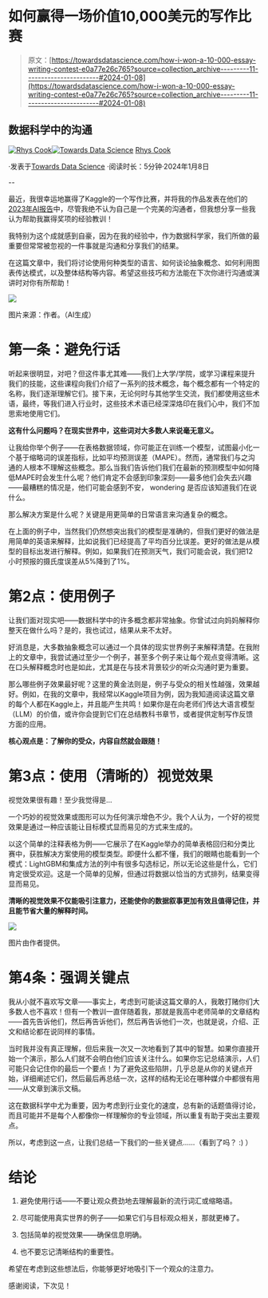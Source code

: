 # 如何赢得一场价值10,000美元的写作比赛

> 原文：[https://towardsdatascience.com/how-i-won-a-10-000-essay-writing-contest-e0a77e26c765?source=collection_archive---------11-----------------------#2024-01-08](https://towardsdatascience.com/how-i-won-a-10-000-essay-writing-contest-e0a77e26c765?source=collection_archive---------11-----------------------#2024-01-08)

## 数据科学中的沟通

[](https://medium.com/@rhyscook92?source=post_page---byline--e0a77e26c765--------------------------------)[![Rhys Cook](../Images/64a85864c63ab4d2d15249e1d0d28fbd.png)](https://medium.com/@rhyscook92?source=post_page---byline--e0a77e26c765--------------------------------)[](https://towardsdatascience.com/?source=post_page---byline--e0a77e26c765--------------------------------)[![Towards Data Science](../Images/a6ff2676ffcc0c7aad8aaf1d79379785.png)](https://towardsdatascience.com/?source=post_page---byline--e0a77e26c765--------------------------------) [Rhys Cook](https://medium.com/@rhyscook92?source=post_page---byline--e0a77e26c765--------------------------------)

·发表于[Towards Data Science](https://towardsdatascience.com/?source=post_page---byline--e0a77e26c765--------------------------------) ·阅读时长：5分钟·2024年1月8日

--

最近，我很幸运地赢得了Kaggle的一个写作比赛，并将我的作品发表在他们的[2023年AI报告](https://www.kaggle.com/AI-Report-2023)中，尽管我绝不认为自己是一个完美的沟通者，但我想分享一些我认为帮助我赢得奖项的经验教训！

我特别为这个成就感到自豪，因为在我的经验中，作为数据科学家，我们所做的最重要但常常被忽视的一件事就是沟通和分享我们的结果。

在这篇文章中，我们将讨论使用何种类型的语言、如何谈论抽象概念、如何利用图表传达模式，以及整体结构等内容。希望这些技巧和方法能在下次你进行沟通或演讲时对你有所帮助！

![](../Images/7f07e605e2c0cf8932ccf29069635475.png)

图片来源：作者。（AI生成）

# **第一条：避免行话**

听起来很明显，对吧？但这件事尤其难——我们上大学/学院，或学习课程来提升我们的技能，这些课程向我们介绍了一系列的技术概念，每个概念都有一个特定的名称，我们逐渐理解它们。接下来，无论何时与其他学生交流，我们都使用这些术语，最终，等我们进入行业时，这些技术术语已经深深烙印在我们心中，我们不加思索地使用它们。

**这有什么问题吗？在现实世界中，这些词对大多数人来说毫无意义。**

让我给你举个例子——在表格数据领域，你可能正在训练一个模型，试图最小化一个基于缩略词的误差指标，比如平均预测误差（MAPE）。然而，通常我们与之沟通的人根本不理解这些概念。那么当我们告诉他们我们在最新的预测模型中如何降低MAPE时会发生什么呢？他们肯定不会感到印象深刻——最多他们会失去兴趣——最糟糕的情况是，他们可能会感到不安， wondering 是否应该知道我们在说什么。

那么解决方案是什么呢？关键是用更简单的日常语言来沟通复杂的概念。

在上面的例子中，当然我们仍然想突出我们的模型是准确的，但我们更好的做法是用简单的英语来解释，比如说我们已经提高了平均百分比误差。更好的做法是从模型的目标出发进行解释。例如，如果我们在预测天气，我们可能会说，我们把12小时预报的摄氏度误差从5%降到了1%。

# **第2点：使用例子**

让我们面对现实吧——数据科学中的许多概念都非常抽象。你曾试过向妈妈解释你整天在做什么吗？是的，我也试过，结果从来不太好。

好消息是，大多数抽象概念可以通过一个具体的现实世界例子来解释清楚。在我附上的文章中，我尝试通过至少一个例子，甚至多个例子来让每个观点变得清晰。这在口头解释概念时也是如此，尤其是在与技术背景较少的听众沟通时更为重要。

那么哪些例子效果最好呢？这里的黄金法则是，例子与受众的相关性越强，效果越好。例如，在我的文章中，我经常以Kaggle项目为例，因为我知道阅读这篇文章的每个人都在Kaggle上，并且能产生共鸣！如果你是在向老师们传达大语言模型（LLM）的价值，或许你会提到它们在总结教科书章节，或者提供定制写作反馈方面的应用。

**核心观点是：了解你的受众，内容自然就会跟随！**

# **第3点：使用（清晰的）视觉效果**

视觉效果很有趣！至少我觉得是...

一个巧妙的视觉效果或图形可以为任何演示增色不少。我个人认为，一个好的视觉效果是通过一种应该能让目标模式显而易见的方式来生成的。

以这个简单的注释表格为例——它展示了在Kaggle举办的简单表格回归和分类比赛中，获胜解决方案使用的模型类型。即便什么都不懂，我们的眼睛也能看到一个模式：LightGBM和集成方法的列中有很多勾选标记，所以无论这些是什么，它们肯定很受欢迎。这是一个简单的见解，但通过将数据以恰当的方式排列，结果变得显而易见。

**清晰的视觉效果不仅能吸引注意力，还能使你的数据叙事更加有效且值得记住，并且能节省大量的解释时间。**

![](../Images/e587e6c4190089af8f3e16e5049bf02d.png)

图片由作者提供。

# **第4条：强调关键点**

我从小就不喜欢写文章——事实上，考虑到可能读这篇文章的人，我敢打赌你们大多数人也不喜欢！但有一个教训一直伴随着我，那就是我高中老师简单的文章结构——首先告诉他们，然后再告诉他们，然后再告诉他们一次，也就是说，介绍、正文和结论都在说同样的事情。

当时我并没有真正理解，但后来我一次又一次地看到了其中的智慧。如果你直接开始一个演示，那么人们就不会明白他们应该关注什么。如果你忘记总结演示，人们可能只会记住你的最后一个要点！为了避免这些陷阱，几乎总是从你的关键点开始，详细阐述它们，然后最后再总结一次，这样的结构无论在哪种媒介中都很有用——从文章到演示文稿。

这在数据科学中尤为重要，因为考虑到行业变化的速度，总有新的话题值得讨论，而且可能并不是每个人都像你一样理解你的专业领域，所以重复有助于突出主要观点。

所以，考虑到这一点，让我们总结一下我们的一些关键点……（看到了吗？ :) ）

# 结论

1.  避免使用行话——不要让观众费劲地去理解最新的流行词汇或缩略语。

1.  尽可能使用真实世界的例子——如果它们与目标观众相关，那就更棒了。

1.  包括简单的视觉效果——确保信息明确。

1.  也不要忘记清晰结构的重要性。

希望在考虑到这些想法后，你能够更好地吸引下一个观众的注意力。

感谢阅读，下次见！
